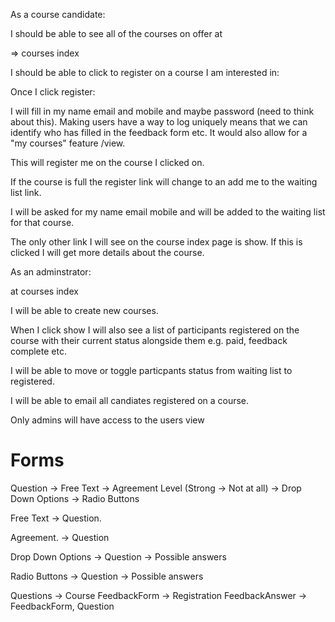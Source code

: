 As a course candidate:

I should be able to see all of the courses on offer at 

=> courses index

I should be able to click to register on a course I am interested in:

Once I click register:

I will fill in my name email and mobile
and maybe password (need to think about this). Making users have a way to log uniquely means that we can identify who has filled in the feedback form etc. It would also allow for a "my courses" feature /view. 

This will register me on the course I clicked on.

If the course is full the register link will change to an add me to the waiting list link.

I will be asked for my name email mobile and will be added to the waiting list for that course.

The only other link I will see on the course index page is show. If this is clicked I will get more details about the course.


As an adminstrator:

at courses index 

I will be able to create new courses.

When I click show I will also see a list of participants registered on the course with their current status alongside them e.g. paid, feedback complete etc.

I will be able to move or toggle particpants status from waiting list to registered. 

I will be able to email all candiates registered on a course. 

Only admins will have access to the users view



Forms
=====
Question
  -> Free Text
  -> Agreement Level (Strong -> Not at all)
  -> Drop Down Options
  -> Radio Buttons

Free Text
-> Question.

Agreement.
-> Question

Drop Down Options
-> Question
-> Possible answers

Radio Buttons
-> Question
-> Possible answers

Questions -> Course
FeedbackForm -> Registration
FeedbackAnswer -> FeedbackForm, Question
